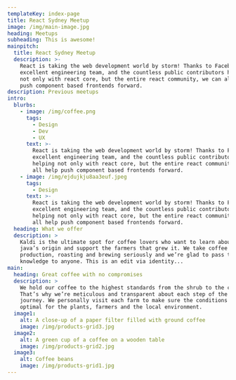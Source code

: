 ```yaml
---
templateKey: index-page
title: React Sydney Meetup
image: /img/main-image.jpg
heading: Meetups
subheading: This is awesome!
mainpitch:
  title: React Sydney Meetup
  description: >-
    React is taking the web development world by storm! Thanks to Facebook's
    excellent engineering team, and the countless public contributors helping
    not only with react core, but the entire react community, we can all help
    push component based frontends forward.
description: Previous meetups
intro:
  blurbs:
    - image: /img/coffee.png
      tags:
        - Design
        - Dev
        - UX
      text: >-
        React is taking the web development world by storm! Thanks to Facebook's
        excellent engineering team, and the countless public contributors
        helping not only with react core, but the entire react community, we can
        all help push component based frontends forward.
    - image: /img/ejdujkju8aa3euf.jpeg
      tags:
        - Design
      text: >-
        React is taking the web development world by storm! Thanks to Facebook's
        excellent engineering team, and the countless public contributors
        helping not only with react core, but the entire react community, we can
        all help push component based frontends forward.
  heading: What we offer
  description: >
    Kaldi is the ultimate spot for coffee lovers who want to learn about their
    java’s origin and support the farmers that grew it. We take coffee
    production, roasting and brewing seriously and we’re glad to pass that
    knowledge to anyone. This is an edit via identity...
main:
  heading: Great coffee with no compromises
  description: >
    We hold our coffee to the highest standards from the shrub to the cup.
    That’s why we’re meticulous and transparent about each step of the coffee’s
    journey. We personally visit each farm to make sure the conditions are
    optimal for the plants, farmers and the local environment.
  image1:
    alt: A close-up of a paper filter filled with ground coffee
    image: /img/products-grid3.jpg
  image2:
    alt: A green cup of a coffee on a wooden table
    image: /img/products-grid2.jpg
  image3:
    alt: Coffee beans
    image: /img/products-grid1.jpg
---
```


